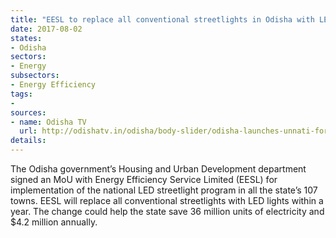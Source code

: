 ```yaml
---
title: "EESL to replace all conventional streetlights in Odisha with LED lights in a year"
date: 2017-08-02
states:
- Odisha
sectors:
- Energy
subsectors:
- Energy Efficiency
tags:
- 
sources:
- name: Odisha TV
  url: http://odishatv.in/odisha/body-slider/odisha-launches-unnati-for-street-light-national-programme-231134/
details:
---
```


The Odisha government’s Housing and Urban Development department signed an MoU with Energy Efficiency Service Limited (EESL) for implementation of the national LED streetlight program in all the state’s 107 towns. EESL will replace all conventional streetlights with LED lights within a year. The change could help the state save 36 million units of electricity and $4.2 million annually.
